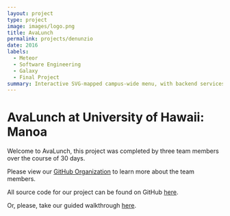 ```yaml
---
layout: project
type: project
image: images/logo.png
title: AvaLunch
permalink: projects/denunzio
date: 2016
labels:
  - Meteor
  - Software Engineering
  - Galaxy
  - Final Project
summary: Interactive SVG-mapped campus-wide menu, with backend services for favorites and recommendations, as well as, twitter intergration.
---
```


# AvaLunch at University of Hawaii: Manoa

Welcome to AvaLunch, this project was completed by three team members over the course of 30 days.

Please view our [GitHub Organization](https://github.com/avalunch) to learn more about the team members.

All source code for our project can be found on GitHub [here](https://github.com/Avalunch/Avalunch).

Or, please, take our guided walkthrough [here](https://avalunch.github.io).

